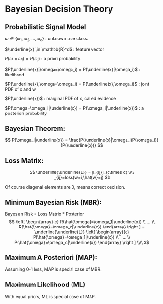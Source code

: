 # Bayesian Decision Theory

## Probabilistic Signal Model

$\omega \in \lbrace \omega_1,\omega_2,...,\omega_c\rbrace$ : unknown true class. 

$\underline{x} \in \mathbb{R}^d$ : feature vector

$P(\omega=\omega_i) = P(\omega_i)$ : a priori probability

$P(\underline{x}|\omega=\omega_i) = P(\underline{x}|\omega_i)$ : likelihood

$P(\underline{x},\omega=\omega_i) = P(\underline{x},\omega_i)$ : joint PDF of x and w

$P(\underline{x})$ : marginal PDF of x, called evidence

$P(\omega=\omega_i|\underline{x}) = P(\omega_i|\underline{x})$ : a posteriori probability

## Bayesian Theorem:

$$
P(\omega_i|\underline{x}) = \frac{P(\underline{x}|\omega_i)P(\omega_i)}{P(\underline{x})}
$$

## Loss Matrix:

$$
\underline{\underline{L}} = [l_{ij}]_{c\times c} \\\\
l_{ij}=loss(w=i,\hat{w}=j)
$$

Of course diagonal elements are 0, means correct decision.

## Minimum Bayesian Risk (MBR):

Bayesian Risk = Loss Matrix * Posterior
$$
\left[ \begin{array}{c}
R(\hat{\omega}=\omega_1|\underline{x}) \\
... \\
R(\hat{\omega}=\omega_c|\underline{x}) 
\end{array} 
\right ] = \underline{\underline{L}}
\left[ \begin{array}{c}
P(\hat{\omega}=\omega_1|\underline{x}) \\``
... \\
P(\hat{\omega}=\omega_c|\underline{x}) 
\end{array} 
\right ] \\\\
$$

## Maximum A Posteriori (MAP):

Assuming 0-1 loss, MAP is special case of MBR.

## Maximum Likelihood (ML)

With equal priors, ML is special case of MAP.
